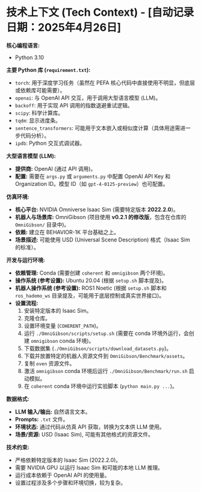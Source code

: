 # 技术上下文 (Tech Context) - [自动记录日期：2025年4月26日]

**核心编程语言:**
*   Python 3.10

**主要 Python 库 (`requirement.txt`):**
*   `torch`: 用于深度学习任务（虽然在 PEFA 核心代码中直接使用不明显，但底层或依赖库可能需要）。
*   `openai`: 与 OpenAI API 交互，用于调用大型语言模型 (LLM)。
*   `backoff`: 用于实现 API 调用的指数退避重试逻辑。
*   `scipy`: 科学计算库。
*   `tqdm`: 显示进度条。
*   `sentence_transformers`: 可能用于文本嵌入或相似度计算（具体用途需进一步代码分析）。
*   `ipdb`: Python 交互式调试器。

**大型语言模型 (LLM):**
*   **提供商:** OpenAI (通过 API 调用)。
*   **配置:** 需要在 `args.py` 或 `arguments.py` 中配置 OpenAI API Key 和 Organization ID。模型 ID（如 `gpt-4-0125-preview`）也可配置。

**仿真环境:**
*   **核心平台:** NVIDIA Omniverse Isaac Sim (需要特定版本 **2022.2.0**)。
*   **机器人与场景库:** OmniGibson (项目使用 **v0.2.1 的修改版**，包含在仓库的 `OmniGibson/` 目录中)。
*   **依赖:** 建立在 BEHAVIOR-1K 平台基础之上。
*   **场景描述:** 可能使用 USD (Universal Scene Description) 格式（Isaac Sim 的标准）。

**开发与运行环境:**
*   **依赖管理:** Conda (需要创建 `coherent` 和 `omnigibson` 两个环境)。
*   **操作系统 (参考设置):** Ubuntu 20.04 (根据 `setup.sh` 脚本提及)。
*   **机器人操作系统 (参考设置):** ROS1 Noetic (根据 `setup.sh` 脚本和 `ros_hademo_ws` 目录提及，可能用于底层控制或真实世界接口)。
*   **设置流程:**
    1.  安装特定版本的 Isaac Sim。
    2.  克隆仓库。
    3.  设置环境变量 (`COHERENT_PATH`)。
    4.  运行 `./OmniGibson/scripts/setup.sh` (需要在 conda 环境外运行，会创建 `omnigibson` conda 环境)。
    5.  下载数据集 (`./OmniGibson/scripts/download_datasets.py`)。
    6.  下载并放置特定的机器人资源文件到 `OmniGibson/Benchmark/assets`。
    7.  复制 `oven` 资源文件。
    8.  激活 `omnigibson` conda 环境后运行 `./OmniGibson/Benchmark/run.sh` 启动模拟。
    9.  在 `coherent` conda 环境中运行实验脚本 (`python main.py ...`)。

**数据格式:**
*   **LLM 输入/输出:** 自然语言文本。
*   **Prompts:** `.txt` 文件。
*   **环境状态:** 通过代码从仿真 API 获取，转换为文本供 LLM 使用。
*   **场景/资源:** USD (Isaac Sim), 可能有其他格式的资源文件。

**技术约束:**
*   严格依赖特定版本的 Isaac Sim (2022.2.0)。
*   需要 NVIDIA GPU 以运行 Isaac Sim 和可能的本地 LLM 推理。
*   运行成本依赖于 OpenAI API 的使用量。
*   设置过程涉及多个步骤和环境切换，较为复杂。
